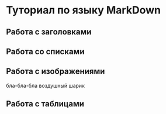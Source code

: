 # Туториал по языку MarkDown

## Работа с заголовками


## Работа со списками


## Работа с изображениями

бла-бла-бла воздушный шарик

## Работа с таблицами